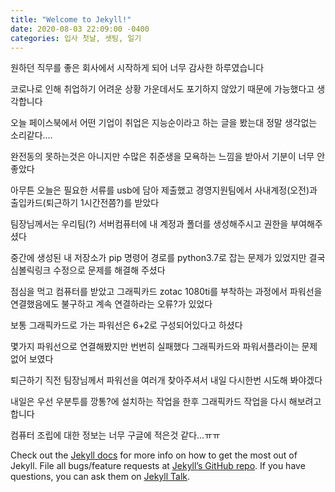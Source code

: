```yaml
---
title: "Welcome to Jekyll!"
date: 2020-08-03 22:09:00 -0400
categories: 입사 첫날, 셋팅, 일기
---
```


원하던 직무를 좋은 회사에서 시작하게 되어 너무 감사한 하루였습니다

코로나로 인해 취업하기 어려운 상황 가운데서도 포기하지 않았기 때문에 가능했다고 생각합니다

오늘 페이스북에서 어떤 기업이 취업은 지능순이라고 하는 글을 봤는대 정말 생각없는 소리같다.... 

완전동의 못하는것은 아니지만 수많은 취준생을 모욕하는 느낌을 받아서 기분이 너무 안좋았다 

아무튼 오늘은 필요한 서류를 usb에 담아 제출했고 경영지원팀에서 사내계정(오전)과 출입카드(퇴근하기 1시간전쯤?)를 받았다

팀장님께서는 우리팀(?) 서버컴퓨터에 내 계정과 폴더를 생성해주시고 권한을 부여해주셨다

중간에 생성된 내 저장소가 pip 명령어 경로를 python3.7로 잡는 문제가 있었지만 결국 심볼릭링크 수정으로 문제를 해결해 주셨다

점심을 먹고 컴퓨터를 받았고 그래픽카드 zotac 1080ti를 부착하는 과정에서 파워선을 연결했음에도 불구하고 계속 연결하라는 오류?가 있었다

보통 그래픽카드로 가는 파워선은 6+2로 구성되어있다고 하셨다 

몇가지 파워선으로 연결해봤지만 번번히 실패했다 그래픽카드와 파워서플라이는 문제없어 보였다

퇴근하기 직전 팀장님께서 파워선을 여러개 찾아주셔서 내일 다시한번 시도해 봐야겠다

내일은 우선 우분투를 깡통?에 설치하는 작업을 한후 그래픽카드 작업을 다시 해보려고합니다

컴퓨터 조립에 대한 정보는 너무 구글에 적은것 같다...ㅠㅠ

Check out the [Jekyll docs][jekyll-docs] for more info on how to get the most out of Jekyll. File all bugs/feature requests at [Jekyll’s GitHub repo][jekyll-gh]. If you have questions, you can ask them on [Jekyll Talk][jekyll-talk].

[jekyll-docs]: https://jekyllrb.com/docs/home
[jekyll-gh]:   https://github.com/jekyll/jekyll
[jekyll-talk]: https://talk.jekyllrb.com/
